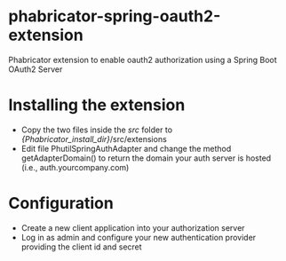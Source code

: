 # phabricator-spring-oauth2-extension
Phabricator extension to enable oauth2 authorization using a Spring Boot OAuth2 Server

# Installing the extension
- Copy the two files inside the *src* folder to *{Phabricator_install_dir}*/src/extensions
- Edit file PhutilSpringAuthAdapter and change the method getAdapterDomain() to return the domain your auth server is hosted (i.e., auth.yourcompany.com)

# Configuration 
- Create a new client application into your authorization server
- Log in as admin and configure your new authentication provider providing the client id and secret
